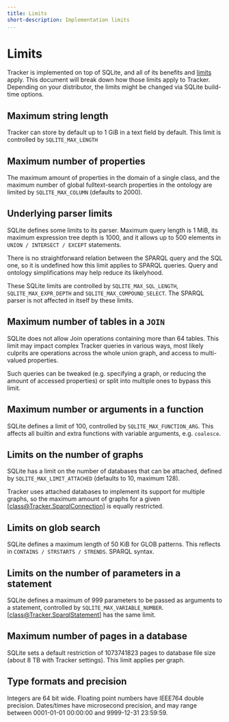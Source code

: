 ```yaml
---
title: Limits
short-description: Implementation limits
...
```


# Limits

Tracker is implemented on top of SQLite, and all of its benefits and
[limits](https://www.sqlite.org/limits.html) apply. This
document will break down how those limits apply to Tracker. Depending on
your distributor, the limits might be changed via SQLite build-time
options.

## Maximum string length

Tracker can store by default up to 1 GiB in a text field by default. This
limit is controlled by `SQLITE_MAX_LENGTH`

## Maximum number of properties

The maximum amount of properties in the domain of a single class, and
the maximum number of global fulltext-search properties in the ontology
are limited by `SQLITE_MAX_COLUMN` (defaults to 2000).

## Underlying parser limits

SQLite defines some limits to its parser. Maximum query length is 1 MiB,
its maximum expression tree depth is 1000, and it allows up to 500
elements in `UNION / INTERSECT / EXCEPT` statements.

There is no straightforward relation between the SPARQL query and the
SQL one, so it is undefined how this limit applies to SPARQL queries.
Query and ontology simplifications may help reduce its likelyhood.

These SQLite limits are controlled by
`SQLITE_MAX_SQL_LENGTH`, `SQLITE_MAX_EXPR_DEPTH` and
`SQLITE_MAX_COMPOUND_SELECT`. The SPARQL parser
is not affected in itself by these limits.

## Maximum number of tables in a `JOIN`

SQLite does not allow Join operations containing more than 64 tables.
This limit may impact complex Tracker queries in various ways, most
likely culprits are operations across the whole union graph, and
access to multi-valued properties.

Such queries can be tweaked (e.g. specifying a graph, or reducing
the amount of accessed properties) or split into multiple ones to
bypass this limit.

## Maximum number or arguments in a function

SQLite defines a limit of 100, controlled by `SQLITE_MAX_FUNCTION_ARG`.
This affects all builtin and extra functions with variable arguments,
e.g. `coalesce`.

## Limits on the number of graphs

SQLite has a limit on the number of databases that can be attached,
defined by `SQLITE_MAX_LIMIT_ATTACHED` (defaults to 10, maximum 128).

Tracker uses attached databases to implement its support for multiple
graphs, so the maximum amount of graphs for a given [class@Tracker.SparqlConnection]
is equally restricted.

## Limits on glob search

SQLite defines a maximum length of 50 KiB for GLOB patterns. This
reflects in `CONTAINS / STRSTARTS / STRENDS`.
SPARQL syntax.

## Limits on the number of parameters in a statement

SQLite defines a maximum of 999 parameters to be passed as arguments
to a statement, controlled by `SQLITE_MAX_VARIABLE_NUMBER`.
[class@Tracker.SparqlStatement] has the same limit.

## Maximum number of pages in a database

SQLite sets a default restriction of 1073741823 pages to
database file size (about 8 TB with Tracker settings). This limit
applies per graph.

## Type formats and precision

Integers are 64 bit wide. Floating point numbers have IEEE764
double precision. Dates/times have microsecond precision, and may
range between 0001-01-01 00:00:00 and 9999-12-31 23:59:59.
